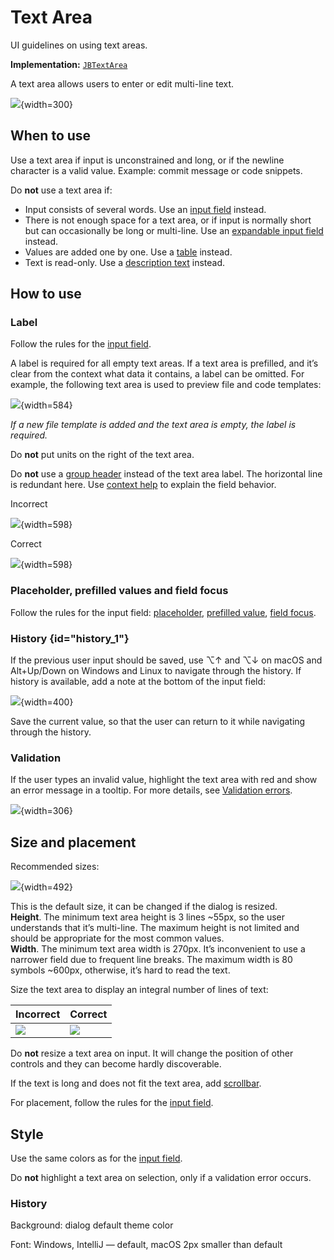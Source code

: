 <!-- Copyright 2000-2024 JetBrains s.r.o. and contributors. Use of this source code is governed by the Apache 2.0 license. -->

# Text Area

<link-summary>UI guidelines on using text areas.</link-summary>

<tldr>

**Implementation:** [`JBTextArea`](%gh-ic%/platform/platform-api/src/com/intellij/ui/components/JBTextArea.java)

</tldr>

A text area allows users to enter or edit multi-line text.

![](text_area_example.png){width=300}

## When to use

Use a text area if input is unconstrained and long, or if the newline character is a valid value. Example: commit message or code snippets.

Do **not** use a text area if:

* Input consists of several words. Use an [input field](input_field.md) instead.
* There is not enough space for a text area, or if input is normally short but can occasionally be long or multi-line. Use an [expandable input field](input_field.md#input-field-types) instead.
* Values are added one by one. Use a [table](table.md) instead.
* Text is read-only. Use a [description text](description_text.md) instead.

## How to use

### Label

Follow the rules for the [input field](input_field.md).

A label is required for all empty text areas.
If a text area is prefilled, and it’s clear from the context what data it contains, a label can be omitted.
For example, the following text area is used to preview file and code templates:

![](no_label.png){width=584}

*If a new file template is added and the text area is empty, the label is required.*

Do **not** put units on the right of the text area.

Do **not** use a [group header](group_header.md) instead of the text area label. The horizontal
line is redundant here. Use [context help](context_help.md) to explain the field behavior.

<format color="Red" style="bold">Incorrect</format>

![](label_incorrect.png){width=598}

<format color="Green" style="bold">Correct</format>

![](label_correct.png){width=598}

### Placeholder, prefilled values and field focus

Follow the rules for the input field: [placeholder](input_field.md#placeholder), [prefilled value](input_field.md#prefilled-value), [field focus](input_field.md#field-focus).

### History {id="history_1"}

If the previous user input should be saved, use <shortcut>⌥↑</shortcut> and <shortcut>⌥↓</shortcut> on macOS and <shortcut>Alt+Up/Down</shortcut>
on Windows and Linux to navigate through the history.
If history is available, add a note at the bottom of the input field:

![](text_area_history.png){width=400}

Save the current value, so that the user can return to it while navigating through the history.

### Validation

If the user types an invalid value, highlight the text area with red and show an error message in a tooltip. For more details, see [Validation errors](validation_errors.md).

![](text_area_error.png){width=306}

## Size and placement

Recommended sizes:

![](text_area_sizes.png){width=492}

This is the default size, it can be changed if the dialog is resized.
<br/>
**Height**. The minimum text area height is 3 lines ~55px, so the user understands that it’s multi-line. The maximum height is not limited and should be appropriate for the most common values.
<br/>
**Width**. The minimum text area width is 270px. It’s inconvenient to use a narrower field due to frequent line breaks. The maximum width is 80 symbols ~600px, otherwise, it’s hard to read the text.

Size the text area to display an integral number of lines of text:

| <format color="Red" style="bold">Incorrect</format> | <format color="Green" style="bold">Correct</format> |
|-----------------------------------------------------|-----------------------------------------------------|
| ![](text_area_size_2.png)                           | ![](text_area_size_3.png)                           |

Do **not** resize a text area on input. It will change the position of other controls and they can become hardly discoverable.

If the text is long and does not fit the text area, add [scrollbar](scrollbar.md).

For placement, follow the rules for the [input field](input_field.md).

## Style

Use the same colors as for the [input field](input_field.md).

Do **not** highlight a text area on selection, only if a validation error occurs.

### History

Background: dialog default theme color

Font: Windows, IntelliJ — default, macOS 2px smaller than default
